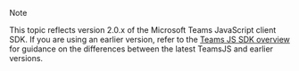 > [!NOTE]
> This topic reflects version 2.0.x of the Microsoft Teams JavaScript client SDK. If you are using an earlier version, refer to the [Teams JS SDK overview](msteams-docs/msteams-platform/tabs/how-to/../../../../../tabs/how-to/using-teams-client-sdk.md) for guidance on the differences between the latest TeamsJS and earlier versions.